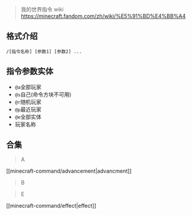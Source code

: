 > 我的世界指令 wiki
> https://minecraft.fandom.com/zh/wiki/%E5%91%BD%E4%BB%A4

## 格式介绍

```
/[指令名称] [参数1] [参数2] ...
```

## 指令参数实体

- `@a`全部玩家
- `@s`自己(命令方块不可用)
- `@r`随机玩家
- `@p`最近玩家
- `@e`全部实体
- 玩家名称

## 合集

>A

[[minecraft-command/advancement|advancment]] 

>B


> E

[[minecraft-command/effect|effect]] 


